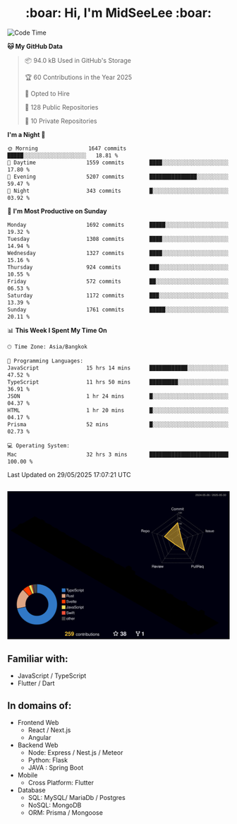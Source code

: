 <h1 align="center"> :boar: Hi, I'm MidSeeLee :boar:</h1>
 
<!--START_SECTION:waka-->
![Code Time](http://img.shields.io/badge/Code%20Time-2%2C951%20hrs%2036%20mins-blue)

**🐱 My GitHub Data** 

> 📦 94.0 kB Used in GitHub's Storage 
 > 
> 🏆 60 Contributions in the Year 2025
 > 
> 💼 Opted to Hire
 > 
> 📜 128 Public Repositories 
 > 
> 🔑 10 Private Repositories 
 > 
**I'm a Night 🦉** 

```text
🌞 Morning                1647 commits        █████░░░░░░░░░░░░░░░░░░░░   18.81 % 
🌆 Daytime                1559 commits        ████░░░░░░░░░░░░░░░░░░░░░   17.80 % 
🌃 Evening                5207 commits        ███████████████░░░░░░░░░░   59.47 % 
🌙 Night                  343 commits         █░░░░░░░░░░░░░░░░░░░░░░░░   03.92 % 
```
📅 **I'm Most Productive on Sunday** 

```text
Monday                   1692 commits        █████░░░░░░░░░░░░░░░░░░░░   19.32 % 
Tuesday                  1308 commits        ████░░░░░░░░░░░░░░░░░░░░░   14.94 % 
Wednesday                1327 commits        ████░░░░░░░░░░░░░░░░░░░░░   15.16 % 
Thursday                 924 commits         ███░░░░░░░░░░░░░░░░░░░░░░   10.55 % 
Friday                   572 commits         ██░░░░░░░░░░░░░░░░░░░░░░░   06.53 % 
Saturday                 1172 commits        ███░░░░░░░░░░░░░░░░░░░░░░   13.39 % 
Sunday                   1761 commits        █████░░░░░░░░░░░░░░░░░░░░   20.11 % 
```


📊 **This Week I Spent My Time On** 

```text
🕑︎ Time Zone: Asia/Bangkok

💬 Programming Languages: 
JavaScript               15 hrs 14 mins      ████████████░░░░░░░░░░░░░   47.52 % 
TypeScript               11 hrs 50 mins      █████████░░░░░░░░░░░░░░░░   36.91 % 
JSON                     1 hr 24 mins        █░░░░░░░░░░░░░░░░░░░░░░░░   04.37 % 
HTML                     1 hr 20 mins        █░░░░░░░░░░░░░░░░░░░░░░░░   04.17 % 
Prisma                   52 mins             █░░░░░░░░░░░░░░░░░░░░░░░░   02.73 % 

💻 Operating System: 
Mac                      32 hrs 3 mins       █████████████████████████   100.00 % 
```


 Last Updated on 29/05/2025 17:07:21 UTC
<!--END_SECTION:waka-->

##

![](./profile-3d-contrib/profile-night-rainbow.svg)

## Familiar with:
- JavaScript / TypeScript
- Flutter / Dart

## In domains of:
- Frontend Web
  - React / Next.js
  - Angular
- Backend Web
  - Node: Express / Nest.js / Meteor
  - Python: Flask
  - JAVA : Spring Boot
- Mobile
  - Cross Platform: Flutter
- Database
  - SQL: MySQL/ MariaDb / Postgres
  - NoSQL: MongoDB
  - ORM: Prisma / Mongoose
